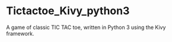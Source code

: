 # Tictactoe_Kivy_python3

A game of classic TIC TAC toe, written in Python 3 using the Kivy framework.
